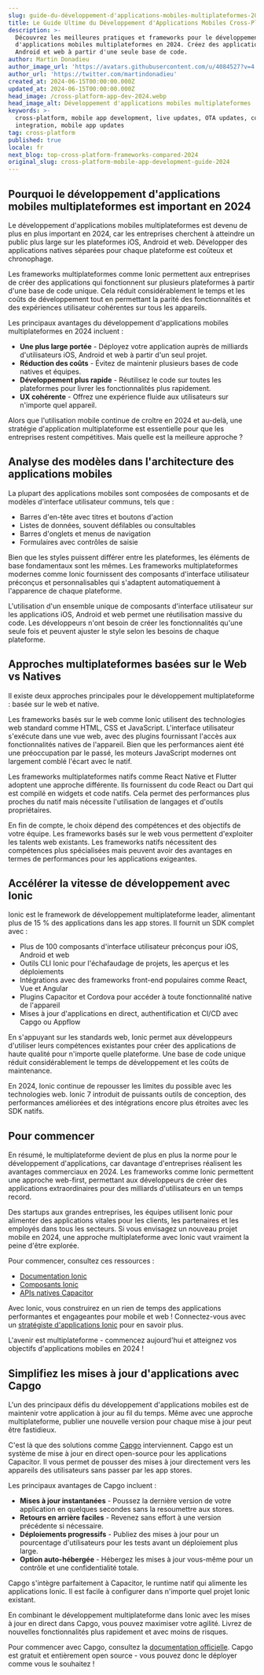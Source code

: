 ```yaml
---
slug: guide-du-développement-d'applications-mobiles-multiplateformes-2024
title: Le Guide Ultime du Développement d'Applications Mobiles Cross-Platform en 2024
description: >-
  Découvrez les meilleures pratiques et frameworks pour le développement
  d'applications mobiles multiplateformes en 2024. Créez des applications iOS,
  Android et web à partir d'une seule base de code.
author: Martin Donadieu
author_image_url: 'https://avatars.githubusercontent.com/u/4084527?v=4'
author_url: 'https://twitter.com/martindonadieu'
created_at: 2024-06-15T00:00:00.000Z
updated_at: 2024-06-15T00:00:00.000Z
head_image: /cross-platform-app-dev-2024.webp
head_image_alt: Développement d'applications mobiles multiplateformes
keywords: >-
  cross-platform, mobile app development, live updates, OTA updates, continuous
  integration, mobile app updates
tag: cross-platform
published: true
locale: fr
next_blog: top-cross-platform-frameworks-compared-2024
original_slug: cross-platform-mobile-app-development-guide-2024
---
```

## Pourquoi le développement d'applications mobiles multiplateformes est important en 2024

Le développement d'applications mobiles multiplateformes est devenu de plus en plus important en 2024, car les entreprises cherchent à atteindre un public plus large sur les plateformes iOS, Android et web. Développer des applications natives séparées pour chaque plateforme est coûteux et chronophage.

Les frameworks multiplateformes comme Ionic permettent aux entreprises de créer des applications qui fonctionnent sur plusieurs plateformes à partir d'une base de code unique. Cela réduit considérablement le temps et les coûts de développement tout en permettant la parité des fonctionnalités et des expériences utilisateur cohérentes sur tous les appareils.

Les principaux avantages du développement d'applications mobiles multiplateformes en 2024 incluent :

- **Une plus large portée** - Déployez votre application auprès de milliards d'utilisateurs iOS, Android et web à partir d'un seul projet.
- **Réduction des coûts** - Évitez de maintenir plusieurs bases de code natives et équipes.
- **Développement plus rapide** - Réutilisez le code sur toutes les plateformes pour livrer les fonctionnalités plus rapidement.
- **UX cohérente** - Offrez une expérience fluide aux utilisateurs sur n'importe quel appareil.

Alors que l'utilisation mobile continue de croître en 2024 et au-delà, une stratégie d'application multiplateforme est essentielle pour que les entreprises restent compétitives. Mais quelle est la meilleure approche ?

## Analyse des modèles dans l'architecture des applications mobiles

La plupart des applications mobiles sont composées de composants et de modèles d'interface utilisateur communs, tels que :

- Barres d'en-tête avec titres et boutons d'action
- Listes de données, souvent défilables ou consultables
- Barres d'onglets et menus de navigation
- Formulaires avec contrôles de saisie

Bien que les styles puissent différer entre les plateformes, les éléments de base fondamentaux sont les mêmes. Les frameworks multiplateformes modernes comme Ionic fournissent des composants d'interface utilisateur préconçus et personnalisables qui s'adaptent automatiquement à l'apparence de chaque plateforme.

L'utilisation d'un ensemble unique de composants d'interface utilisateur sur les applications iOS, Android et web permet une réutilisation massive du code. Les développeurs n'ont besoin de créer les fonctionnalités qu'une seule fois et peuvent ajuster le style selon les besoins de chaque plateforme.

## Approches multiplateformes basées sur le Web vs Natives

Il existe deux approches principales pour le développement multiplateforme : basée sur le web et native.

Les frameworks basés sur le web comme Ionic utilisent des technologies web standard comme HTML, CSS et JavaScript. L'interface utilisateur s'exécute dans une vue web, avec des plugins fournissant l'accès aux fonctionnalités natives de l'appareil. Bien que les performances aient été une préoccupation par le passé, les moteurs JavaScript modernes ont largement comblé l'écart avec le natif.

Les frameworks multiplateformes natifs comme React Native et Flutter adoptent une approche différente. Ils fournissent du code React ou Dart qui est compilé en widgets et code natifs. Cela permet des performances plus proches du natif mais nécessite l'utilisation de langages et d'outils propriétaires.

En fin de compte, le choix dépend des compétences et des objectifs de votre équipe. Les frameworks basés sur le web vous permettent d'exploiter les talents web existants. Les frameworks natifs nécessitent des compétences plus spécialisées mais peuvent avoir des avantages en termes de performances pour les applications exigeantes.

## Accélérer la vitesse de développement avec Ionic

Ionic est le framework de développement multiplateforme leader, alimentant plus de 15 % des applications dans les app stores. Il fournit un SDK complet avec :

- Plus de 100 composants d'interface utilisateur préconçus pour iOS, Android et web
- Outils CLI Ionic pour l'échafaudage de projets, les aperçus et les déploiements
- Intégrations avec des frameworks front-end populaires comme React, Vue et Angular
- Plugins Capacitor et Cordova pour accéder à toute fonctionnalité native de l'appareil
- Mises à jour d'applications en direct, authentification et CI/CD avec Capgo ou Appflow

En s'appuyant sur les standards web, Ionic permet aux développeurs d'utiliser leurs compétences existantes pour créer des applications de haute qualité pour n'importe quelle plateforme. Une base de code unique réduit considérablement le temps de développement et les coûts de maintenance.

En 2024, Ionic continue de repousser les limites du possible avec les technologies web. Ionic 7 introduit de puissants outils de conception, des performances améliorées et des intégrations encore plus étroites avec les SDK natifs.

## Pour commencer

En résumé, le multiplateforme devient de plus en plus la norme pour le développement d'applications, car davantage d'entreprises réalisent les avantages commerciaux en 2024. Les frameworks comme Ionic permettent une approche web-first, permettant aux développeurs de créer des applications extraordinaires pour des milliards d'utilisateurs en un temps record.

Des startups aux grandes entreprises, les équipes utilisent Ionic pour alimenter des applications vitales pour les clients, les partenaires et les employés dans tous les secteurs. Si vous envisagez un nouveau projet mobile en 2024, une approche multiplateforme avec Ionic vaut vraiment la peine d'être explorée.

Pour commencer, consultez ces ressources :

- [Documentation Ionic](https://ionicframework.com/docs)
- [Composants Ionic](https://ionicframework.com/docs/components)
- [APIs natives Capacitor](https://capacitor.ionicframework.com/)

Avec Ionic, vous construirez en un rien de temps des applications performantes et engageantes pour mobile et web ! Connectez-vous avec un [stratégiste d'applications Ionic](https://ionic.io/enterprise/strategy-session) pour en savoir plus.

L'avenir est multiplateforme - commencez aujourd'hui et atteignez vos objectifs d'applications mobiles en 2024 !

## Simplifiez les mises à jour d'applications avec Capgo

L'un des principaux défis du développement d'applications mobiles est de maintenir votre application à jour au fil du temps. Même avec une approche multiplateforme, publier une nouvelle version pour chaque mise à jour peut être fastidieux.

C'est là que des solutions comme [Capgo](https://capgo.app/) interviennent. Capgo est un système de mise à jour en direct open-source pour les applications Capacitor. Il vous permet de pousser des mises à jour directement vers les appareils des utilisateurs sans passer par les app stores.

Les principaux avantages de Capgo incluent :

- **Mises à jour instantanées** - Poussez la dernière version de votre application en quelques secondes sans la resoumettre aux stores.
- **Retours en arrière faciles** - Revenez sans effort à une version précédente si nécessaire.
- **Déploiements progressifs** - Publiez des mises à jour pour un pourcentage d'utilisateurs pour les tests avant un déploiement plus large.
- **Option auto-hébergée** - Hébergez les mises à jour vous-même pour un contrôle et une confidentialité totale.

Capgo s'intègre parfaitement à Capacitor, le runtime natif qui alimente les applications Ionic. Il est facile à configurer dans n'importe quel projet Ionic existant.

En combinant le développement multiplateforme dans Ionic avec les mises à jour en direct dans Capgo, vous pouvez maximiser votre agilité. Livrez de nouvelles fonctionnalités plus rapidement et avec moins de risques.

Pour commencer avec Capgo, consultez la [documentation officielle](https://docs.capgo.app/). Capgo est gratuit et entièrement open source - vous pouvez donc le déployer comme vous le souhaitez !
